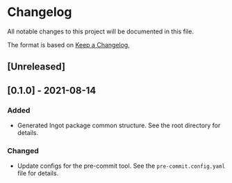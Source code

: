# Changelog
All notable changes to this project will be documented in this file.

The format is based on [Keep a Changelog](https://keepachangelog.com/en/1.0.0/),

## [Unreleased]

## [0.1.0] - 2021-08-14
### Added
- Generated Ingot package common structure. See the root directory for details.

### Changed
- Update configs for the pre-commit tool. See the `pre-commit.config.yaml` file for details.
